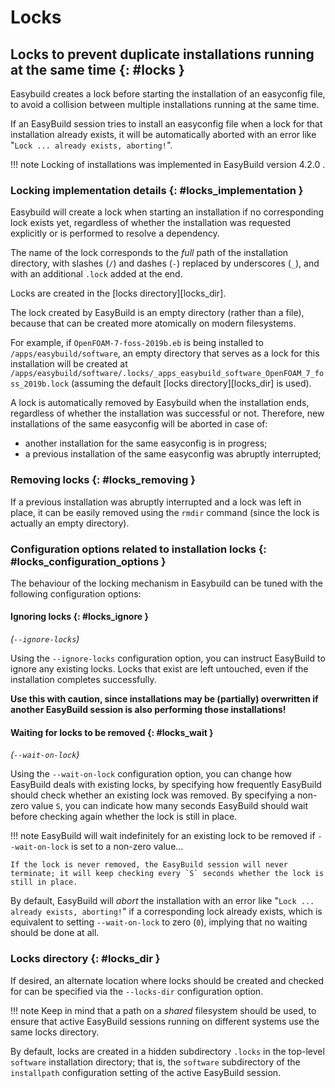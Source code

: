 # Locks

## Locks to prevent duplicate installations running at the same time {: #locks }

Easybuild creates a lock before starting the installation of an easyconfig file,
to avoid a collision between multiple installations running at the same time.

If an EasyBuild session tries to install an easyconfig file when a lock for that installation already exists,
it will be automatically aborted with an error like "`Lock ... already exists, aborting!`".

!!! note
    Locking of installations was implemented in EasyBuild version 4.2.0 .


### Locking implementation details {: #locks_implementation }

Easybuild will create a lock when starting an installation if no corresponding lock exists yet,
regardless of whether the installation was requested explicitly or is performed to resolve a dependency.

The name of the lock corresponds to the *full* path of the installation directory, with slashes (`/`) and
dashes (`-`) replaced by underscores (`_`), and with an additional `.lock` added at the end.

Locks are created in the [locks directory][locks_dir].

The lock created by EasyBuild is an empty directory (rather than a file),
because that can be created more atomically on modern filesystems.

For example, if `OpenFOAM-7-foss-2019b.eb` is being installed to `/apps/easybuild/software`,
an empty directory that serves as a lock for this installation will be created at
`/apps/easybuild/software/.locks/_apps_easybuild_software_OpenFOAM_7_foss_2019b.lock`
(assuming the default [locks directory][locks_dir] is used).

A lock is automatically removed by Easybuild when the installation ends, regardless of whether the installation
was successful or not. Therefore, new installations of the same easyconfig will be aborted in case of:

* another installation for the same easyconfig is in progress;
* a previous installation of the same easyconfig was abruptly interrupted;


### Removing locks {: #locks_removing }

If a previous installation was abruptly interrupted and a lock was left in place,
it can be easily removed using the `rmdir` command (since the lock is actually an empty directory).


### Configuration options related to installation locks {: #locks_configuration_options }

The behaviour of the locking mechanism in Easybuild can be tuned with the following configuration options:

#### Ignoring locks {: #locks_ignore }

*(`--ignore-locks`)*

Using the `--ignore-locks` configuration option, you can instruct EasyBuild to ignore any existing locks.
Locks that exist are left untouched, even if the installation completes successfully.

**Use this with caution, since installations may be (partially) overwritten if another EasyBuild session is also
performing those installations!**


#### Waiting for locks to be removed {: #locks_wait }

*(`--wait-on-lock`)*

Using the `--wait-on-lock` configuration option, you can change how EasyBuild deals with existing locks,
by specifying how frequently EasyBuild should check whether an existing lock was removed. By specifying a non-zero value `S`,
you can indicate how many seconds EasyBuild should wait before checking again whether the lock is still in place.

!!! note
    EasyBuild will wait indefinitely for an existing lock to be removed if `--wait-on-lock` is set to a non-zero value...

    If the lock is never removed, the EasyBuild session will never terminate; it will keep checking every `S` seconds whether the lock is still in place.

By default, EasyBuild will *abort* the installation with an error like "`Lock ... already exists, aborting!`"
if a corresponding lock already exists, which is equivalent to setting `--wait-on-lock` to zero (`0`),
implying that no waiting should be done at all.


### Locks directory {: #locks_dir }

If desired, an alternate location where locks should be created and checked for can be specified via the `--locks-dir` configuration option.

!!! note
    Keep in mind that a path on a *shared* filesystem should be used, to ensure that active EasyBuild sessions running on different systems use the same locks directory.

By default, locks are created in a hidden subdirectory `.locks` in the top-level `software` installation directory; that is, the `software` subdirectory of the `installpath` configuration setting of the active EasyBuild session.

